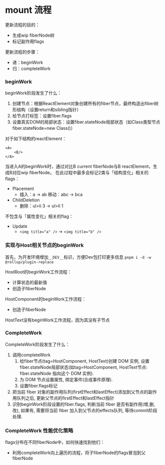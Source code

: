 # mount 流程

更新流程的目的：
- 生成wip fiberNode树
- 标记副作用flags

更新流程的步骤：
- 递：beginWork
- 归：completeWork

### beginWork
beginWork阶段发生了什么：
1. 创建节点：根据ReactElement对象创建所有的fiber节点，最终构造出fiber树形结构（设置return和sibling指针）
2. 给节点打标签：设置fiber.flags
3. 设置真实DOM的局部状态：设置fiber.stateNode局部状态（如Class类型节点fiber.stateNode=new Class()）


对于如下结构的reactElement：
```
<A>
    <B/>
</A>
```
当进入A的beginWork时，通过对比B current fiberNode与B reactElement，生成B对应wip fiberNode。
在此过程中最多会标记2类与「结构变化」相关的flags：
- Placement
  - 插入：a -> ab 移动：abc -> bca
- ChildDeletion
  - 删除：ul>li 3 -> ul>li 1

不包含与「属性变化」相关的flag：
- Update
  - `<img title="a" />` -> `<img title="b" />`

### 实现与Host相关节点的beginWork
首先，为开发环境增加`__DEV__`标识，方便Dev包打印更多信息
```pnpm i -d -w @rollup/plugin-replace```

HostRoot的beginWork工作流程：
- 计算状态的最新值
- 创造子fiberNode

HostComponent的beginWork工作流程：
- 创造子fiberNode

HostText没有beginWork工作流程，因为其没有子节点

### CompleteWork
CompleteWork阶段发生了什么：
1. 调用completeWork
   1. 给fiber节点(tag=HostComponent, HostText)创建 DOM 实例, 设置fiber.stateNode局部状态(如tag=HostComponent, HostText节点: fiber.stateNode 指向这个 DOM 实例).
   2. 为 DOM 节点设置属性, 绑定事件(合成事件原理).
   3. 设置fiber.flags标记
2. 把当前 fiber 对象的副作用队列(firstEffect和lastEffect)添加到父节点的副作用队列之后, 更新父节点的firstEffect和lastEffect指针
3. 识别beginWork阶段设置的fiber.flags, 判断当前 fiber 是否有副作用(增,删,改), 如果有, 需要将当前 fiber 加入到父节点的effects队列, 等待commit阶段处理.



### CompleteWork 性能优化策略
flags分布在不同fiberNode中，如何快速找到他们：
- 利用completeWork向上遍历的流程，将子fiberNode的flags冒泡到父fiberNode